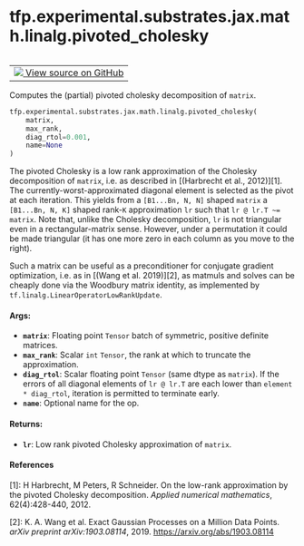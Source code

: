 <div itemscope itemtype="http://developers.google.com/ReferenceObject">
<meta itemprop="name" content="tfp.experimental.substrates.jax.math.linalg.pivoted_cholesky" />
<meta itemprop="path" content="Stable" />
</div>

# tfp.experimental.substrates.jax.math.linalg.pivoted_cholesky


<table class="tfo-notebook-buttons tfo-api" align="left">

<td>
  <a target="_blank" href="https://github.com/tensorflow/probability/blob/master/tensorflow_probability/python/experimental/substrates/jax/math/linalg.py">
    <img src="https://www.tensorflow.org/images/GitHub-Mark-32px.png" />
    View source on GitHub
  </a>
</td></table>



Computes the (partial) pivoted cholesky decomposition of `matrix`.

``` python
tfp.experimental.substrates.jax.math.linalg.pivoted_cholesky(
    matrix,
    max_rank,
    diag_rtol=0.001,
    name=None
)
```



<!-- Placeholder for "Used in" -->

The pivoted Cholesky is a low rank approximation of the Cholesky decomposition
of `matrix`, i.e. as described in [(Harbrecht et al., 2012)][1]. The
currently-worst-approximated diagonal element is selected as the pivot at each
iteration. This yields from a `[B1...Bn, N, N]` shaped `matrix` a `[B1...Bn,
N, K]` shaped rank-`K` approximation `lr` such that `lr @ lr.T ~= matrix`.
Note that, unlike the Cholesky decomposition, `lr` is not triangular even in
a rectangular-matrix sense. However, under a permutation it could be made
triangular (it has one more zero in each column as you move to the right).

Such a matrix can be useful as a preconditioner for conjugate gradient
optimization, i.e. as in [(Wang et al. 2019)][2], as matmuls and solves can be
cheaply done via the Woodbury matrix identity, as implemented by
`tf.linalg.LinearOperatorLowRankUpdate`.

#### Args:


* <b>`matrix`</b>: Floating point `Tensor` batch of symmetric, positive definite
  matrices.
* <b>`max_rank`</b>: Scalar `int` `Tensor`, the rank at which to truncate the
  approximation.
* <b>`diag_rtol`</b>: Scalar floating point `Tensor` (same dtype as `matrix`). If the
  errors of all diagonal elements of `lr @ lr.T` are each lower than
  `element * diag_rtol`, iteration is permitted to terminate early.
* <b>`name`</b>: Optional name for the op.


#### Returns:


* <b>`lr`</b>: Low rank pivoted Cholesky approximation of `matrix`.

#### References

[1]: H Harbrecht, M Peters, R Schneider. On the low-rank approximation by the
     pivoted Cholesky decomposition. _Applied numerical mathematics_,
     62(4):428-440, 2012.

[2]: K. A. Wang et al. Exact Gaussian Processes on a Million Data Points.
     _arXiv preprint arXiv:1903.08114_, 2019. https://arxiv.org/abs/1903.08114